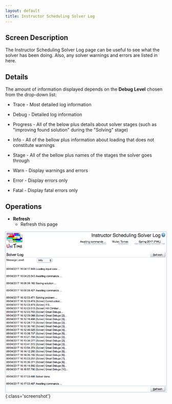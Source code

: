 ```yaml
---
layout: default
title: Instructor Scheduling Solver Log
---
```



## Screen Description

The Instructor Scheduling Solver Log page can be useful to see what the solver has been doing. Also, any solver warnings and errors are listed in here.

## Details

The amount of information displayed depends on the **Debug Level** chosen from the drop-down list:

* Trace - Most detailed log information

* Debug - Detailed log information

* Progress - All of the below plus details about solver stages (such as "improving found solution" during the "Solving" stage)

* Info - All of the bellow plus information about loading that does not constitute warnings

* Stage - All of the bellow plus names of the stages the solver goes through

* Warn - Display warnings and errors

* Error - Display errors only

* Fatal - Display fatal errors only

## Operations

* **Refresh**
	* Refresh this page


![Instructor Scheduling Solver Log](images/instructor-scheduling-solver-log-1.png){:class='screenshot'}

